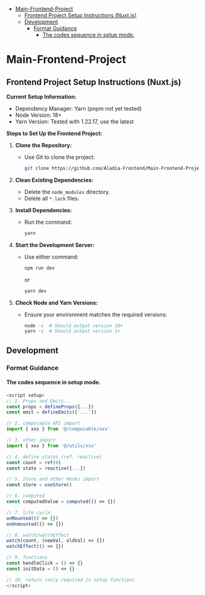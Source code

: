- [Main-Frontend-Project](#main-frontend-project)
  - [Frontend Project Setup Instructions (Nuxt.js)](#frontend-project-setup-instructions-nuxtjs)
  - [Development](#development)
    - [Format Guidance](#format-guidance)
      - [The codes sequence in setup mode.](#the-codes-sequence-in-setup-mode)

# Main-Frontend-Project

## Frontend Project Setup Instructions (Nuxt.js)

**Current Setup Information:**
- Dependency Manager: Yarn (pnpm not yet tested)
- Node Version: 18+
- Yarn Version: Tested with 1.22.17, use the latest

**Steps to Set Up the Frontend Project:**

1. **Clone the Repository:**
   - Use Git to clone the project:
     ```bash
     git clone https://github.com/Aladia-Frontend/Main-Frontend-Project.git
     ```

2. **Clean Existing Dependencies:**
   - Delete the `node_modules` directory.
   - Delete all `*.lock` files.

3. **Install Dependencies:**
   - Run the command:
     ```bash
     yarn
     ```

4. **Start the Development Server:**
   - Use either command:
     ```bash
     npm run dev
     ```
     or
     ```bash
     yarn dev
     ```

5. **Check Node and Yarn Versions:**
   - Ensure your environment matches the required versions:
     ```bash
     node -v  # Should output version 18+
     yarn -v  # Should output version 1+
     ```


## Development
### Format Guidance
#### The codes sequence in setup mode.
```js
<script setup>
// 1. Props and Emits...
const props = defineProps({...})
const emit = defineEmits(['...'])

// 2. composable API import
import { xxx } from '@/composable/xxx'

// 3. other import
import { xxx } from '@/utils/xxx'

// 4. define states (ref, reactive)
const count = ref(0)
const state = reactive({...})

// 5. Store and other Hooks import
const store = useStore()

// 6. computed
const computedValue = computed(() => {})

// 7. life cycle
onMounted(() => {})
onUnmounted(() => {})

// 8. watch/watchEffect
watch(count, (newVal, oldVal) => {})
watchEffect(() => {})

// 9. functions
const handleClick = () => {}
const initData = () => {}

// 10. return (only required in setup function)
</script>

```